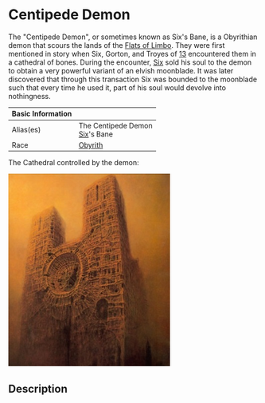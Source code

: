 # Centipede Demon

The "Centipede Demon", or sometimes known as Six's Bane, is a Obyrithian demon that scours the lands of the [Flats of Limbo](../Locations/Planes/limbo.md#the-flats). They were first mentioned in story when Six, Gorton, and Troyes of [13](13/13.md) encountered them in a cathedral of bones. During the encounter, [Six](13/six.md) sold his soul to the demon to obtain a very powerful variant of an elvish moonblade. It was later discovered that through this transaction Six was bounded to the moonblade such that every time he used it, part of his soul would devolve into nothingness.

| Basic Information | |
| - | - |
| Alias(es) | The Centipede Demon<br>[Six](13/six.md)'s Bane |
| Race | [Obyrith](https://forgottenrealms.fandom.com/wiki/Obyrith) |

The Cathedral controlled by the demon:

![Cathedral of Bones](../Media/cathedral_of_bones.png)

## Description
